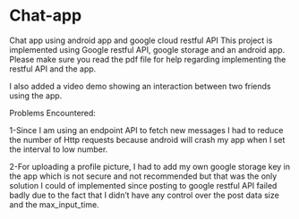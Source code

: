 # Chat-app
Chat app using android app and google cloud restful API
This project is implemented using Google restful API, google storage and an android app.
Please make sure you read the pdf file for help regarding implementing the restful API and the app.

I also added a video demo showing an interaction between two friends using the app.

Problems Encountered:

1-Since I am using an endpoint API to fetch new messages I had to reduce the number of Http requests because android will crash my app when I set the interval to low number. 

2-For uploading a profile picture, I had to add my own google storage key in the app which is not secure and not recommended but that was the only solution I could of implemented since posting to google restful API failed badly due to the fact that I didn’t have any control over the post data size and the max_input_time.
